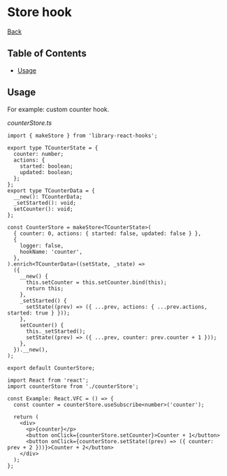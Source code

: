 # Store hook

[comment]: <> (description)

[comment]: <> (image)

[Back](https://github.com/Ann2827/library-react-hooks/blob/main/README.md)

## Table of Contents

- [Usage](#usage)

[//]: # (- [Properties]&#40;#properties&#41;)
[//]: # (- [Demo]&#40;https://ann2827.github.io/library-react-hooks/store&#41;)

## Usage <a name = "usage"></a>

For example: custom counter hook.

_counterStore.ts_
```tsx
import { makeStore } from 'library-react-hooks';

export type TCounterState = {
  counter: number;
  actions: {
    started: boolean;
    updated: boolean;
  };
};
export type TCounterData = {
  __new(): TCounterData;
  _setStarted(): void;
  setCounter(): void;
};

const CounterStore = makeStore<TCounterState>(
  { counter: 0, actions: { started: false, updated: false } },
  {
    logger: false,
    hookName: 'counter',
  },
).enrich<TCounterData>((setState, _state) =>
  ({
    __new() {
      this.setCounter = this.setCounter.bind(this);
      return this;
    },
    _setStarted() {
      setState((prev) => ({ ...prev, actions: { ...prev.actions, started: true } }));
    },
    setCounter() {
      this._setStarted();
      setState((prev) => ({ ...prev, counter: prev.counter + 1 }));
    },
  }).__new(),
);

export default CounterStore;
```


```tsx
import React from 'react';
import counterStore from './counterStore';

const Example: React.VFC = () => {
  const counter = counterStore.useSubscribe<number>('counter');

  return (
    <div>
      <p>{counter}</p>
      <button onClick={counterStore.setCounter}>Counter + 1</button>
      <button onClick={counterStore.setState((prev) => ({ counter: prev + 2 }))}>Counter + 2</button>
    </div>
  );
};
```
